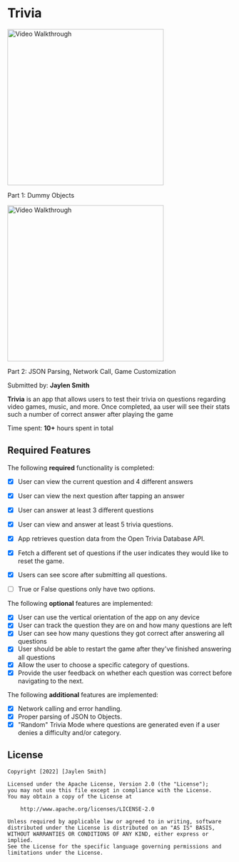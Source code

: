 # Trivia

<img src='https://github.com/Jsmith4523/Trivia/blob/main/Trivia.gif' title='Video Walkthrough' width='350' alt='Video Walkthrough'/>

Part 1: Dummy Objects

<img src='https://github.com/Jsmith4523/Trivia/blob/main/Trivia%20Pt%202.gif' title='Video Walkthrough' width='350' alt='Video Walkthrough'/>

Part 2: JSON Parsing, Network Call, Game Customization

Submitted by: **Jaylen Smith**

**Trivia** is an app that allows users to test their trivia on questions regarding video games, music, and more. Once completed, aa user will see their stats such a number of correct answer after playing the game

Time spent: **10+** hours spent in total

## Required Features

The following **required** functionality is completed:

- [x] User can view the current question and 4 different answers
- [x] User can view the next question after tapping an answer
- [x] User can answer at least 3 different questions
- [x] User can view and answer at least 5 trivia questions.
- [x] App retrieves question data from the Open Trivia Database API.
- [x] Fetch a different set of questions if the user indicates they would like to reset the game.
- [x] Users can see score after submitting all questions.
- [ ] True or False questions only have two options.


The following **optional** features are implemented:

- [x] User can use the vertical orientation of the app on any device
- [x] User can track the question they are on and how many questions are left
- [x] User can see how many questions they got correct after answering all questions
- [x] User should be able to restart the game after they've finished answering all questions
- [x] Allow the user to choose a specific category of questions.
- [x] Provide the user feedback on whether each question was correct before navigating to the next.

The following **additional** features are implemented:
- [x] Network calling and error handling.
- [x] Proper parsing of JSON to Objects.
- [x] "Random" Trivia Mode where questions are generated even if a user denies a difficulty and/or category. 

## License

    Copyright [2022] [Jaylen Smith]

    Licensed under the Apache License, Version 2.0 (the "License");
    you may not use this file except in compliance with the License.
    You may obtain a copy of the License at

        http://www.apache.org/licenses/LICENSE-2.0

    Unless required by applicable law or agreed to in writing, software
    distributed under the License is distributed on an "AS IS" BASIS,
    WITHOUT WARRANTIES OR CONDITIONS OF ANY KIND, either express or implied.
    See the License for the specific language governing permissions and
    limitations under the License.
